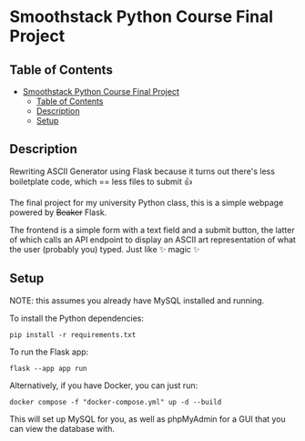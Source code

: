 # Smoothstack Python Course Final Project

## Table of Contents
- [Smoothstack Python Course Final Project](#smoothstack-python-course-final-project)
  - [Table of Contents](#table-of-contents)
  - [Description](#description)
  - [Setup](#setup)


## Description 

Rewriting ASCII Generator using Flask because it turns out there's less boiletplate code, which == less files to submit 👍

The final project for my university Python class, this is a simple webpage powered by ~~Beaker~~ Flask.

The frontend is a simple form with a text field and a submit button, the latter of which calls an API endpoint to display an ASCII art representation of what the user (probably you) typed. Just like ✨ magic ✨

## Setup

NOTE: this assumes you already have MySQL installed and running.

To install the Python dependencies:
```
pip install -r requirements.txt
```

To run the Flask app:
```
flask --app app run
```

Alternatively, if you have Docker, you can just run:

```
docker compose -f "docker-compose.yml" up -d --build
```

This will set up MySQL for you, as well as phpMyAdmin for a GUI that you can view the database with.

